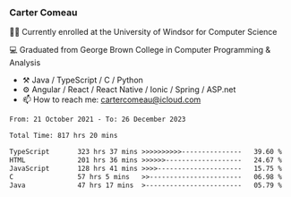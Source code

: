 ### Carter Comeau

🙋‍♂️ Currently enrolled at the University of Windsor for Computer Science

💻 Graduated from George Brown College in Computer Programming & Analysis

- ⚒️ Java / TypeScript / C / Python
- ⚙️ Angular / React / React Native / Ionic / Spring / ASP.net
- 📫 How to reach me: cartercomeau@icloud.com

<!--START_SECTION:waka-->

```txt
From: 21 October 2021 - To: 26 December 2023

Total Time: 817 hrs 20 mins

TypeScript       323 hrs 37 mins >>>>>>>>>>---------------   39.60 %
HTML             201 hrs 36 mins >>>>>>-------------------   24.67 %
JavaScript       128 hrs 41 mins >>>>---------------------   15.75 %
C                57 hrs 5 mins   >>-----------------------   06.98 %
Java             47 hrs 17 mins  >------------------------   05.79 %
```

<!--END_SECTION:waka-->
